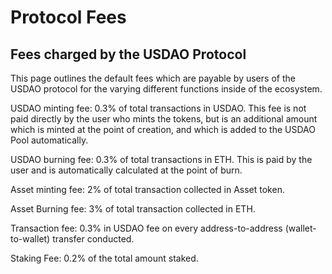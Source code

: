 # Protocol Fees

## Fees charged by the USDAO Protocol

This page outlines the default fees which are payable by users of the USDAO protocol for the varying different functions inside of the ecosystem.&#x20;

USDAO minting fee: 0.3% of total transactions in USDAO. This fee is not paid directly by the user who mints the tokens, but is an additional amount which is minted at the point of creation, and which is added to the USDAO Pool automatically.&#x20;

USDAO burning fee: 0.3% of total transactions in ETH. This is paid by the user and is automatically calculated at the point of burn.&#x20;

Asset minting fee: 2% of total transaction collected in Asset token.

Asset Burning fee: 3% of total transaction collected in ETH.

Transaction fee: 0.3% in USDAO fee on every address-to-address (wallet-to-wallet) transfer conducted.&#x20;

Staking Fee: 0.2% of the total amount staked.&#x20;
